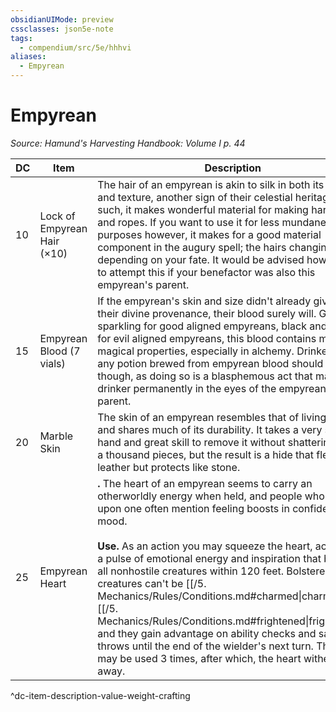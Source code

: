```yaml
---
obsidianUIMode: preview
cssclasses: json5e-note
tags:
  - compendium/src/5e/hhhvi
aliases:
  - Empyrean
---
```

# Empyrean
*Source: Hamund's Harvesting Handbook: Volume I p. 44* 

| DC | Item | Description | Value | Weight | Crafting |
|----|------|-------------|-------|--------|----------|
| 10 | Lock of Empyrean Hair (×10) | The hair of an empyrean is akin to silk in both its lustre and texture, another sign of their celestial heritage. As such, it makes wonderful material for making hardy ties and ropes. If you want to use it for less mundane purposes however, it makes for a good material component in the augury spell; the hairs changing colour depending on your fate. It would be advised however not to attempt this if your benefactor was also this empyrean's parent. | 25 gp | 1 lb | — |
| 15 | Empyrean Blood (7 vials) | If the empyrean's skin and size didn't already give away their divine provenance, their blood surely will. Gold and sparkling for good aligned empyreans, black and viscous for evil aligned empyreans, this blood contains many magical properties, especially in alchemy. Drinkers of any potion brewed from empyrean blood should beware though, as doing so is a blasphemous act that marks the drinker permanently in the eyes of the empyrean's parent. | 300 gp | 1 lb | [[5. Mechanics/Items/Potion Of Celestial Might.md\|Potion of Celestial Might]] |
| 20 | Marble Skin | The skin of an empyrean resembles that of living marble and shares much of its durability. It takes a very steady hand and great skill to remove it without shattering it into a thousand pieces, but the result is a hide that flexes like leather but protects like stone. | 6,000 gp | 25 lb | [+3 Studded Leather Armor](compendium/items/3-armor.md) |
| 25 | Empyrean Heart | **.** The heart of an empyrean seems to carry an otherworldly energy when held, and people who gaze upon one often mention feeling boosts in confidence and mood.<br /><br />**Use.** As an action you may squeeze the heart, activating a pulse of emotional energy and inspiration that bolsters all nonhostile creatures within 120 feet. Bolstered creatures can't be [[/5. Mechanics/Rules/Conditions.md#charmed\|charmed]] or [[/5. Mechanics/Rules/Conditions.md#frightened\|frightened]], and they gain advantage on ability checks and saving throws until the end of the wielder's next turn. This ability may be used 3 times, after which, the heart withers away. | 20,000 gp | 10 lb | Crown of Celestial Rule |
^dc-item-description-value-weight-crafting
